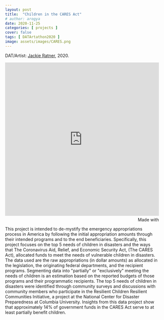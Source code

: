 ```yaml
---
layout: post
title:  "Children in the CARES Act"
# author: arogya
date: 2020-11-25
categories: [ projects ]
cover: false
tags: [ DATArtathon2020 ]
image: assets/images/CARES.png
---
```


     
DAT/Artist: [Jackie Ratner](http://datartathon.com/fellows/jackie), 2020. 

<iframe src='https://flo.uri.sh/story/493768/embed' title='Children in the CARES Act' frameborder='0' scrolling='no' style='width:100%;height:500px;'></iframe><div style='width:100%!;margin-top:4px!important;text-align:right!important;'><a class='flourish-credit' href='https://public.flourish.studio/story/493768/?utm_source=embed&utm_campaign=story/493768' target='_top' style='text-decoration:none!important'><img alt='Made with Flourish' src='https://public.flourish.studio/resources/made_with_flourish.svg' style='width:105px!important;height:16px!important;border:none!important;margin:0!important;'> </a></div>

This project is intended to de-mystify the emergency appropriations process in America by following the initial appropriation amounts through their intended programs and to the end beneficiaries. Specifically, this project focuses on the top 5 needs of children in disasters and the ways that The Coronavirus Aid, Relief, and Economic Security Act, (The CARES Act), allocated funds to meet the needs of vulnerable children in disasters. The data used are the raw appropriations (in dollar amounts) as allocated in the legislation, the originating federal departments, and the recipient programs. Segmenting data into "partially" or "exclusively" meeting the needs of children is an estimation based on the reported budgets of those programs and their programmatic recipients. The top 5 needs of children in disasters were identified through community surveys and discussions with community members who participate in the Resilient Children Resilient Communities Initiative, a project at the National Center for Disaster Preparedness at Columbia University. Insights from this data project show that approximately 14% of government funds in the CARES Act serve to at least partially benefit children.


                                              

